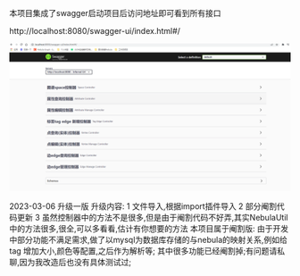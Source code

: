 本项目集成了swagger启动项目后访问地址即可看到所有接口 

http://localhost:8080/swagger-ui/index.html#/

![效果图](1654158923598.jpg)

2023-03-06 升级一版
升级内容: 
    1 文件导入,根据import插件导入
    2 部分阉割代码更新
    3 虽然控制器中的方法不是很多,但是由于阉割代码不好弄,其实NebulaUtil中的方法很多,很全,可以多看看,估计有你想要的方法
本项目属于阉割版: 由于开发中部分功能不满足需求,做了以mysql为数据库存储的与nebula的映射关系,例如给tag 增加大小,颜色等配置,之后作为解析等;
                其中很多功能已经阉割掉;有问题请私聊,因为我改造后也没有具体测试过;






